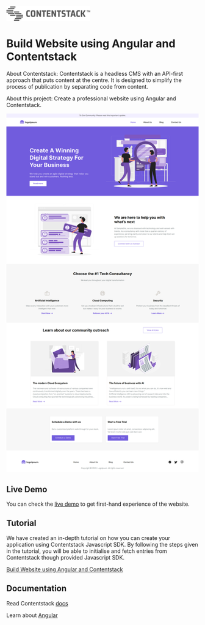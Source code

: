 [![Contentstack](/static/contentstack-readme-logo.png)](https://www.contentstack.com/)


# Build Website using Angular and Contentstack

About Contentstack: Contentstack is a headless CMS with an API-first approach that puts content at the centre. It is designed to simplify the process of publication by separating code from content.

About this project: Create a professional website using Angular and Contentstack.


![contentstack-angular-starter-app](/static/readme.png)

## Live Demo

You can check the [live demo](https://angular-starter-app-contentstack.vercel.app/) to get first-hand experience of the website.


## Tutorial

We have created an in-depth tutorial on how you can create your application using Contentstack Javascript SDK. By following the steps given in the tutorial, you will be able to initialise and fetch entries from Contentstack though provided Javascript SDK.

[Build Website using Angular and Contentstack](https://www.contentstack.com/docs/example-apps/build-a-website-using-angular-and-contentstack)


## Documentation

Read Contentstack [docs](https://www.contentstack.com/docs/)

Learn about [Angular](https://angular.io/)
